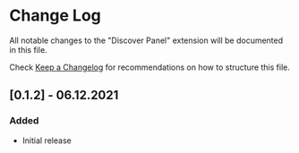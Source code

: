 # Change Log

All notable changes to the "Discover Panel" extension will be documented in this file.

Check [Keep a Changelog](http://keepachangelog.com/) for recommendations on how to structure this file.

## [0.1.2] - 06.12.2021

### Added

-   Initial release
